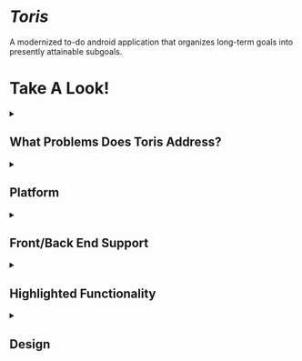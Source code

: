# *Toris*
A modernized to-do android application that organizes long-term goals into presently attainable subgoals.

# Take A Look!
<details> <summary><h2>What Problems Does Toris Address?</h2></summary>
Updates the to-do list platform into a format that can be used for personal or professional reasons by breaking down large goals into smaller attainable ones while also bringing portable task list functionality to the workplace. </details>

<details> <summary><h2>Platform</h2></summary>

  The current platform being created and updated will be Android-based using the Nougat (7.1.1) API 25. It is currently set out to be a hybrid app.
</details>
  <details> <summary><h2>Front/Back End Support</h2></summary>
  Front End Development

  > Will utilize ReactJS for support in front-end development.
  
  Back End Development

  > Will utilize NodeJS for suypport in back-end development.
</details>
    <details> <summary><h2>Highlighted Functionality</h2></summary>
  <details> <summary><b>Setting goals how they should be</b></summary>
    Ability to create major tasks called Goals and minor goals within these major tasks called Ties.

  ### Goals
  
>   Long term tasks that contain as many smaller goals to achieve the result.
  
### Ties
  
>   Smaller goals for each day-by-day operation that works your way to the end result overtime.
_________________
  </details>
  
  <details> <summary><b>Keeping up with time </b></summary>
    Allows scheduling functionality to where a task must be done at a certain time or date. </details>

  <details> <summary><b>Reminding when necessary</b></summary>
    Recieve notifications about current status in tasks, lists of tasks to come, and much more. 

  </details>
</details>
  
  <details> <summary><h2>Design</h2></summary>


The design will revolve around a dashboard-like design with current tasks, the time/date, and settings. You will also be able to adjust priority of tasks (which shows on the dashboard), create new tasks, and edit tasks.
</details>
